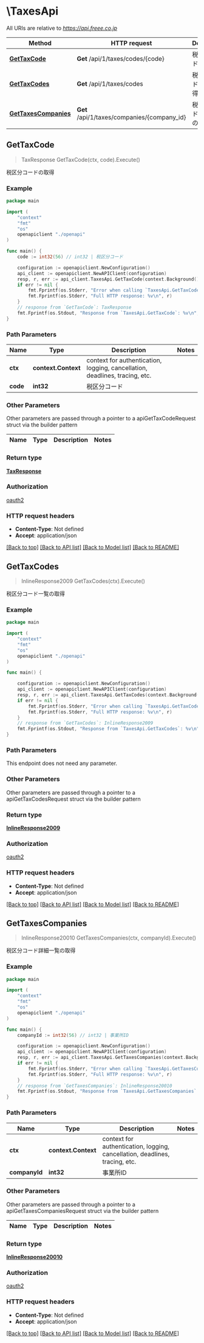 # \TaxesApi

All URIs are relative to *https://api.freee.co.jp*

Method | HTTP request | Description
------------- | ------------- | -------------
[**GetTaxCode**](TaxesApi.md#GetTaxCode) | **Get** /api/1/taxes/codes/{code} | 税区分コードの取得
[**GetTaxCodes**](TaxesApi.md#GetTaxCodes) | **Get** /api/1/taxes/codes | 税区分コード一覧の取得
[**GetTaxesCompanies**](TaxesApi.md#GetTaxesCompanies) | **Get** /api/1/taxes/companies/{company_id} | 税区分コード詳細一覧の取得



## GetTaxCode

> TaxResponse GetTaxCode(ctx, code).Execute()

税区分コードの取得



### Example

```go
package main

import (
    "context"
    "fmt"
    "os"
    openapiclient "./openapi"
)

func main() {
    code := int32(56) // int32 | 税区分コード

    configuration := openapiclient.NewConfiguration()
    api_client := openapiclient.NewAPIClient(configuration)
    resp, r, err := api_client.TaxesApi.GetTaxCode(context.Background(), code).Execute()
    if err != nil {
        fmt.Fprintf(os.Stderr, "Error when calling `TaxesApi.GetTaxCode``: %v\n", err)
        fmt.Fprintf(os.Stderr, "Full HTTP response: %v\n", r)
    }
    // response from `GetTaxCode`: TaxResponse
    fmt.Fprintf(os.Stdout, "Response from `TaxesApi.GetTaxCode`: %v\n", resp)
}
```

### Path Parameters


Name | Type | Description  | Notes
------------- | ------------- | ------------- | -------------
**ctx** | **context.Context** | context for authentication, logging, cancellation, deadlines, tracing, etc.
**code** | **int32** | 税区分コード | 

### Other Parameters

Other parameters are passed through a pointer to a apiGetTaxCodeRequest struct via the builder pattern


Name | Type | Description  | Notes
------------- | ------------- | ------------- | -------------


### Return type

[**TaxResponse**](TaxResponse.md)

### Authorization

[oauth2](../README.md#oauth2)

### HTTP request headers

- **Content-Type**: Not defined
- **Accept**: application/json

[[Back to top]](#) [[Back to API list]](../README.md#documentation-for-api-endpoints)
[[Back to Model list]](../README.md#documentation-for-models)
[[Back to README]](../README.md)


## GetTaxCodes

> InlineResponse2009 GetTaxCodes(ctx).Execute()

税区分コード一覧の取得



### Example

```go
package main

import (
    "context"
    "fmt"
    "os"
    openapiclient "./openapi"
)

func main() {

    configuration := openapiclient.NewConfiguration()
    api_client := openapiclient.NewAPIClient(configuration)
    resp, r, err := api_client.TaxesApi.GetTaxCodes(context.Background()).Execute()
    if err != nil {
        fmt.Fprintf(os.Stderr, "Error when calling `TaxesApi.GetTaxCodes``: %v\n", err)
        fmt.Fprintf(os.Stderr, "Full HTTP response: %v\n", r)
    }
    // response from `GetTaxCodes`: InlineResponse2009
    fmt.Fprintf(os.Stdout, "Response from `TaxesApi.GetTaxCodes`: %v\n", resp)
}
```

### Path Parameters

This endpoint does not need any parameter.

### Other Parameters

Other parameters are passed through a pointer to a apiGetTaxCodesRequest struct via the builder pattern


### Return type

[**InlineResponse2009**](InlineResponse2009.md)

### Authorization

[oauth2](../README.md#oauth2)

### HTTP request headers

- **Content-Type**: Not defined
- **Accept**: application/json

[[Back to top]](#) [[Back to API list]](../README.md#documentation-for-api-endpoints)
[[Back to Model list]](../README.md#documentation-for-models)
[[Back to README]](../README.md)


## GetTaxesCompanies

> InlineResponse20010 GetTaxesCompanies(ctx, companyId).Execute()

税区分コード詳細一覧の取得

### Example

```go
package main

import (
    "context"
    "fmt"
    "os"
    openapiclient "./openapi"
)

func main() {
    companyId := int32(56) // int32 | 事業所ID

    configuration := openapiclient.NewConfiguration()
    api_client := openapiclient.NewAPIClient(configuration)
    resp, r, err := api_client.TaxesApi.GetTaxesCompanies(context.Background(), companyId).Execute()
    if err != nil {
        fmt.Fprintf(os.Stderr, "Error when calling `TaxesApi.GetTaxesCompanies``: %v\n", err)
        fmt.Fprintf(os.Stderr, "Full HTTP response: %v\n", r)
    }
    // response from `GetTaxesCompanies`: InlineResponse20010
    fmt.Fprintf(os.Stdout, "Response from `TaxesApi.GetTaxesCompanies`: %v\n", resp)
}
```

### Path Parameters


Name | Type | Description  | Notes
------------- | ------------- | ------------- | -------------
**ctx** | **context.Context** | context for authentication, logging, cancellation, deadlines, tracing, etc.
**companyId** | **int32** | 事業所ID | 

### Other Parameters

Other parameters are passed through a pointer to a apiGetTaxesCompaniesRequest struct via the builder pattern


Name | Type | Description  | Notes
------------- | ------------- | ------------- | -------------


### Return type

[**InlineResponse20010**](InlineResponse20010.md)

### Authorization

[oauth2](../README.md#oauth2)

### HTTP request headers

- **Content-Type**: Not defined
- **Accept**: application/json

[[Back to top]](#) [[Back to API list]](../README.md#documentation-for-api-endpoints)
[[Back to Model list]](../README.md#documentation-for-models)
[[Back to README]](../README.md)

